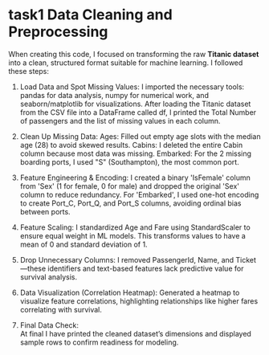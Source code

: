 # task1 Data Cleaning and Preprocessing
When creating this code, I focused on transforming the raw **Titanic dataset** into a clean, structured format suitable for machine learning.
I followed these steps:

1. Load Data and Spot Missing Values:
I imported the necessary tools: pandas for data analysis, numpy for numerical work, and seaborn/matplotlib for visualizations.
After loading the Titanic dataset from the CSV file into a DataFrame called df, I printed the Total Number of passengers and the list of missing values in each column.

2. Clean Up Missing Data:
Ages: Filled out empty age slots with the median age (28) to avoid skewed results.
Cabins: I deleted the entire Cabin column because most data was missing.
Embarked: For the 2 missing boarding ports, I used "S" (Southampton), the most common port.

3. Feature Engineering & Encoding:
I created a binary 'IsFemale' column from 'Sex' (1 for female, 0 for male) and dropped the original 'Sex' column to reduce redundancy. For 'Embarked', I used one-hot encoding to create Port_C, Port_Q, and Port_S columns, avoiding ordinal bias between ports.  

4. Feature Scaling: 
I standardized Age and Fare using StandardScaler to ensure equal weight in ML models. This transforms values to have a mean of 0 and standard deviation of 1.  

5. Drop Unnecessary Columns: 
I removed PassengerId, Name, and Ticket —these identifiers and text-based features lack predictive value for survival analysis.  

6. Data Visualization (Correlation Heatmap): 
Generated a heatmap to visualize feature correlations, highlighting relationships like higher fares correlating with survival.  

7. Final Data Check:  
At final I have printed the cleaned dataset’s dimensions and displayed sample rows to confirm readiness for modeling.

